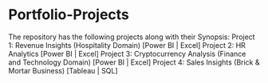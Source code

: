 # Portfolio-Projects

The repository has the following projects along with their Synopsis:
Project 1: Revenue Insights (Hospitality Domain) [Power BI | Excel]
Project 2: HR Analytics [Power BI | Excel]
Project 3: Cryptocurrency Analysis (Finance and Technology Domain) [Power BI | Excel]
Project 4: Sales Insights (Brick & Mortar Business) [Tableau | SQL]
